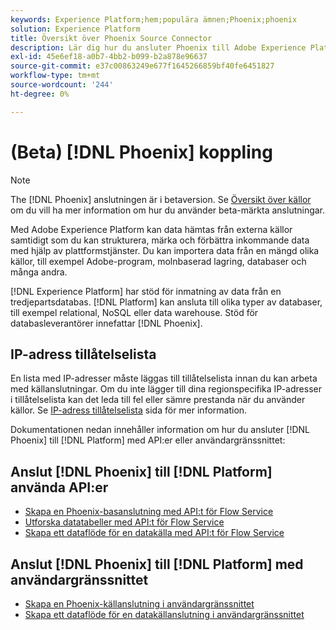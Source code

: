 ```yaml
---
keywords: Experience Platform;hem;populära ämnen;Phoenix;phoenix
solution: Experience Platform
title: Översikt över Phoenix Source Connector
description: Lär dig hur du ansluter Phoenix till Adobe Experience Platform med API:er eller användargränssnittet.
exl-id: 45e6ef18-a0b7-4bb2-b099-b2a878e96637
source-git-commit: e37c00863249e677f1645266859bf40fe6451827
workflow-type: tm+mt
source-wordcount: '244'
ht-degree: 0%

---
```


# (Beta) [!DNL Phoenix] koppling

>[!NOTE]
>
>The [!DNL Phoenix] anslutningen är i betaversion. Se [Översikt över källor](../../home.md#terms-and-conditions) om du vill ha mer information om hur du använder beta-märkta anslutningar.

Med Adobe Experience Platform kan data hämtas från externa källor samtidigt som du kan strukturera, märka och förbättra inkommande data med hjälp av plattformstjänster. Du kan importera data från en mängd olika källor, till exempel Adobe-program, molnbaserad lagring, databaser och många andra.

[!DNL Experience Platform] har stöd för inmatning av data från en tredjepartsdatabas. [!DNL Platform] kan ansluta till olika typer av databaser, till exempel relational, NoSQL eller data warehouse. Stöd för databasleverantörer innefattar [!DNL Phoenix].

## IP-adress tillåtelselista

En lista med IP-adresser måste läggas till tillåtelselista innan du kan arbeta med källanslutningar. Om du inte lägger till dina regionspecifika IP-adresser i tillåtelselista kan det leda till fel eller sämre prestanda när du använder källor. Se [IP-adress tillåtelselista](../../ip-address-allow-list.md) sida för mer information.

Dokumentationen nedan innehåller information om hur du ansluter [!DNL Phoenix] till [!DNL Platform] med API:er eller användargränssnittet:

## Anslut [!DNL Phoenix] till [!DNL Platform] använda API:er

- [Skapa en Phoenix-basanslutning med API:t för Flow Service](../../tutorials/api/create/databases/phoenix.md)
- [Utforska datatabeller med API:t för Flow Service](../../tutorials/api/explore/tabular.md)
- [Skapa ett dataflöde för en datakälla med API:t för Flow Service](../../tutorials/api/collect/database-nosql.md)

## Anslut [!DNL Phoenix] till [!DNL Platform] med användargränssnittet

- [Skapa en Phoenix-källanslutning i användargränssnittet](../../tutorials/ui/create/databases/phoenix.md)
- [Skapa ett dataflöde för en datakällanslutning i användargränssnittet](../../tutorials/ui/dataflow/databases.md)
